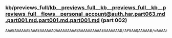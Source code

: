 ### kb/previews_full/kb__previews_full__kb__previews_full__kb__previews_full__flows__personal_account@auth.har.part063.md.part001.md.part001.md.part001.md (part 002)

```md
AAABAAAAAAEAAAEAAAAAAQAAAAAAAAABAAAAAAAAAAEAAAAAAAD/AP8AAQAAAAAB/wAAAAAAAAAAAAAAAAAAAQAAAQAAAAABAAAAAAAAAAAAAAEAAAAAAQAAAAAAAAAAAAAAAQAAAAAAAAA
```

```
